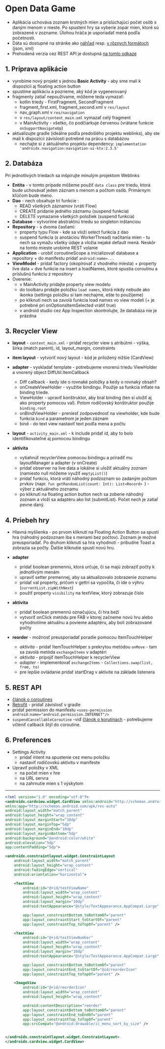 # Open Data Game

* Aplikácia uchováva zoznam krstných mien a prislúchajúci počet osôb s daným menom v meste. Po spustení hry sa vyberie zopár mien, ktoré sú zobrazené v zozname. Úlohou hráča je usporiadať mená podľa početnosti. 
* Dáta sú dostupné na stránke ako [náhľad](https://egov.presov.sk/Default.aspx?NavigationState=925:0:) resp. [v rôznych formátoch](https://egov.presov.sk/Default.aspx?NavigationState=1100:0:) (json, xml)
* Prehodená verzia cez REST API je dostupná [na tomto odkaze](https://ics.upjs.sk/~opiela/rest/index.php/names)

## 1. Príprava aplikácie

* vyrobíme nový projekt s jednou **Basic Activity** - aby sme mali k dispozícii aj floating action button
* spustíme aplikáciu a pozrieme, aký kód je vygenerovaný
* fragmenty zatiaľ nepoužívame, môžeme teda vymazať: 
  * kotlin triedy - FirstFragment, SecondFragment 
  * fragment_first.xml, fragment_second.xml v `res/layout`
  * nav_graph.xml v `res/navigation`
  * v `res/layout/content_main.xml` vymazať celý fragment
  * v MainActivity - všetko, čo podčiarkuje červenou (vrátane funkcie `onSupportNavigateUp`)
* aktualizujte gradle (ideálne podľa predošlého projektu weblinks), aby ste mali k dispozícii závislosti potrebné na prácu s databázou
  * nechajte si z aktuálneho projektu dependency: `implementation 'androidx.navigation:navigation-ui-ktx:2.3.5'`

## 2. Databáza

Pri jednotlivých triedach sa inšpirujte minulým projektom Weblinks

* **Entita** - v tomto prípade môžeme použiť `data class` pre triedu, ktorá bude uchovávať jeden záznam s menom a počtom osôb. Primárnym kľúčom bude meno.
* **Dao** - nech obsahuje tri funkcie :
  * READ všetkých záznamov (vráti Flow)
  * CREATE pridanie jedného záznamu (suspend funkcia)
  * DELETE vymazanie všetkých položiek (suspend funkcia)
* **Database** - vytvoríme abstraktnú triedu so singleton inštanciou 
* **Repository** - s dvoma časťami:
  * property typu Flow - kde sa vloží select funkcia z dao
  * suspend funkcia  (s anotáciou WorkerThread) načítania mien - tu nech sa vymažu všetky údaje a vložia nejaké default mená. Neskôr na tomto mieste urobíme REST volanie
* **Application** -  urobiť coroutineScope a inicializovať database a repository + do manifestu pridať `android:name=...`
* **ViewModel** - pridať factory (okopírovať z vhodného miesta) + property live data + dve funkcie na insert a loadNames, ktoré spustia coroutinu a príslušnú funkciu z repository
* Overenie:
  * v MainActivity pridajte property view modelu 
  * do toolbaru pridajte položku `load names`, ktorá nikdy nebude ako ikonka (settings položku si tam nechajme, ešte to použijeme)
  * po kliknutí nech sa zavolá funkcia load names vo view modeli (+ je potrebné pri onOptionsItemSelected vrátiť true)
  * v android studio cez App Inspection skontrolujte, že databáza nie je prázdna

## 3. Recycler View

* **layout** - `content_main.xml` - pridať recycler view s atribútmi - výška, šírka (match parent), id, layout_margin, constraints

* **item layout** - vytvoriť nový layout - kód je priložený nižšie (CardView)

* **adapter** - vyskladať template - potrebujeme vnorenú triedu ViewHolder a vnorený object DiffUtil.ItemCallback

  * Diff callback - kedy ide o rovnaké položky a kedy o rovnaký obsah? 
  * onCreateViewHolder - využitie bindingu. Použije sa funkcia inflate na binding triede.
  * ViewHolder - upraviť konštruktor, aby bral binding (ten si uložiť aj ako property pomocou val). Potom rodičovský konštruktor použije `binding.root`
  * onBindViewHolder - preniesť zodpovednosť na viewholder, kde bude funkcia `bind` a parametrom je jeden záznam
  * bind - do text view nastaviť text podľa mena a počtu

* **layout** - `activity_main.xml` - k include pridať id, aby to bolo identifikovateľné aj pomocou bindingu

* **aktivita** 

  * vytiahnúť recyclerView pomocou bindingu a priradiť mu layoutManager a adapter (v onCreate)
  * pridať observer na live data a lokálne si uložiť aktuálny zoznam (namiesto null môžeme využiť `emptyList()`)
  * pridať funkciu, ktorá vráti náhodný podzoznam so zadaným počtom prvkov (napr. `fun getRandomList(count: Int): List<Record> `) - výber z aktuálneho zoznamu
  * po kliknutí na floating action button nech sa zoberie náhodný zoznam a vloží sa adaptéru ako list (submitList). Počet nech je zatiaľ pevne daný.

## 4. Priebeh hry

* Hlavná myšlienka - po prvom kliknutí na Floating Action Button sa spustí hra (náhodný podzoznam iba s menami bez počtov). Zoznam je možné preusporiadať. Po druhom kliknutí sa hra vyhodnotí - pribudne Toast a zobrazia sa počty. Ďalšie kliknutie spustí novú hru.

* **adapter**
  * pridať boolean premennú, ktorá určuje, či sa majú zobraziť počty k jednotlivým menám
  * upraviť setter premennej, aby sa aktualizovalo zobrazenie zoznamu
  * pridať val property, pričom v gettri sa vypočíta, či ide o výhru (`currentList.zipWithNext`)
  * použiť property `visibility` na textView, ktorý zobrazuje číslo
* **aktivita** 
  * pridať boolean premennú označujúcu, či hra beží
  * vytvoriť onClick metódu pre FAB v ktorej začneme novú hru alebo vyhodnotíme aktuálnu a povieme adaptéru, aby boli zobrazované počty
* **reorder** - možnosť preusporiadať poradie pomocou ItemTouchHelper
  * *aktivita* - pridať ItemTouchHelper s prekrytou metódou `onMove` - tam sa zavolá metóda `exchangeItems` v adaptéri
  * *aktivita* - pripojiť itemTouchHelper k recyclerView
  * *adapter* - implementovať `exchangeItems` - `Collections.swap(list, from, to)`
  * pre lepšie ovládanie pridať startDrag v aktivite na základe listenera 

## 5. REST API

* [článok o coroutines](https://novotnyr.github.io/scrolls/korutiny-v-kotline/)
* [Retrofit](https://square.github.io/retrofit/) - pridať závislosť v gradle
* pridať permission do manifestu `<uses-permission android:name="android.permission.INTERNET"/>`
* ``suspendCancellableCoroutine`` -viď [článok o korutínach](https://novotnyr.github.io/scrolls/korutiny-v-kotline/) - potrebujeme včleniť callback štýl do coroutine.

## 6. Preferences

* Settings Activity
  * pridať intent na spustenie cez menu položku
  * nastaviť rodičovskú aktivitu v manifeste
* Upraviť položky v XML 
  * na počet mien v hre
  * na URL servra
  * na zahrnutie mien s 1 výskytom

--------------

```xml
<?xml version="1.0" encoding="utf-8"?>
<androidx.cardview.widget.CardView xmlns:android="http://schemas.android.com/apk/res/android"
xmlns:app="http://schemas.android.com/apk/res-auto"
android:layout_width="match_parent"
android:layout_height="wrap_content"
android:layout_marginStart="10dp"
android:layout_marginTop="5dp"
android:layout_marginEnd="10dp"
android:layout_marginBottom="5dp"
android:background="@android:color/white"
android:elevation="5dp"
app:contentPadding="5dp">

<androidx.constraintlayout.widget.ConstraintLayout
    android:layout_width="match_parent"
    android:layout_height="wrap_content"
    android:fadingEdge="vertical"
    android:orientation="horizontal">

    <TextView
        android:id="@+id/textViewName"
        android:layout_width="wrap_content"
        android:layout_height="wrap_content"
        android:layout_margin="10dp"
        android:textAppearance="@style/TextAppearance.AppCompat.Large"

        app:layout_constraintBottom_toBottomOf="parent"
        app:layout_constraintStart_toStartOf="parent"
        app:layout_constraintTop_toTopOf="parent" />

    <TextView
        android:id="@+id/textViewNumber"
        android:layout_width="wrap_content"
        android:layout_height="wrap_content"
        android:layout_margin="10dp"
        android:textAppearance="@style/TextAppearance.AppCompat.Large"

        app:layout_constraintBottom_toBottomOf="parent"
        app:layout_constraintEnd_toStartOf="@id/reorderIcon"
        app:layout_constraintTop_toTopOf="parent" />

    <ImageView
        android:id="@+id/reorderIcon"
        android:layout_width="wrap_content"
        android:layout_height="wrap_content"

        android:contentDescription="reorder"
        app:layout_constraintBottom_toBottomOf="parent"
        app:layout_constraintEnd_toEndOf="parent"
        app:layout_constraintTop_toTopOf="parent"
        app:srcCompat="@android:drawable/ic_menu_sort_by_size" />


</androidx.constraintlayout.widget.ConstraintLayout>
</androidx.cardview.widget.CardView>
```


